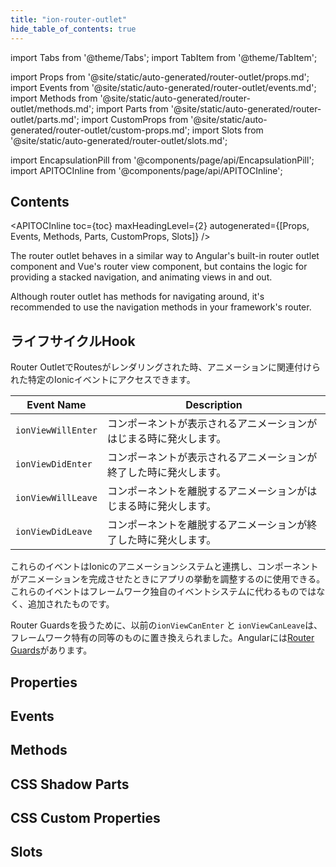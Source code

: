 ```yaml
---
title: "ion-router-outlet"
hide_table_of_contents: true
---
```

import Tabs from '@theme/Tabs';
import TabItem from '@theme/TabItem';

import Props from '@site/static/auto-generated/router-outlet/props.md';
import Events from '@site/static/auto-generated/router-outlet/events.md';
import Methods from '@site/static/auto-generated/router-outlet/methods.md';
import Parts from '@site/static/auto-generated/router-outlet/parts.md';
import CustomProps from '@site/static/auto-generated/router-outlet/custom-props.md';
import Slots from '@site/static/auto-generated/router-outlet/slots.md';



import EncapsulationPill from '@components/page/api/EncapsulationPill';
import APITOCInline from '@components/page/api/APITOCInline';

<EncapsulationPill type="shadow" />

<h2 className="table-of-contents__title">Contents</h2>

<APITOCInline
  toc={toc}
  maxHeadingLevel={2}
  autogenerated={[Props, Events, Methods, Parts, CustomProps, Slots]}
/>



The router outlet behaves in a similar way to Angular's built-in router outlet component and Vue's router view component, but contains the logic for providing a stacked navigation, and animating views in and out.

Although router outlet has methods for navigating around, it's recommended to use the navigation methods in your framework's router.

## ライフサイクルHook

Router OutletでRoutesがレンダリングされた時、アニメーションに関連付けられた特定のIonicイベントにアクセスできます。


| Event Name         | Description                                                          |
|--------------------|------------------------------------------------------------------|
| `ionViewWillEnter` | コンポーネントが表示されるアニメーションがはじまる時に発火します。 |
| `ionViewDidEnter`  | コンポーネントが表示されるアニメーションが終了した時に発火します。 |
| `ionViewWillLeave` | コンポーネントを離脱するアニメーションがはじまる時に発火します。  |
| `ionViewDidLeave`  | コンポーネントを離脱するアニメーションが終了した時に発火します。 |


これらのイベントはIonicのアニメーションシステムと連携し、コンポーネントがアニメーションを完成させたときにアプリの挙動を調整するのに使用できる。これらのイベントはフレームワーク独自のイベントシステムに代わるものではなく、追加されたものです。

Router Guardsを扱うために、以前の`ionViewCanEnter` と `ionViewCanLeave`は、フレームワーク特有の同等のものに置き換えられました。Angularには[Router Guards](https://angular.jp/guide/router#milestone-5-route-guards)があります。




## Properties
<Props />

## Events
<Events />

## Methods
<Methods />

## CSS Shadow Parts
<Parts />

## CSS Custom Properties
<CustomProps />

## Slots
<Slots />